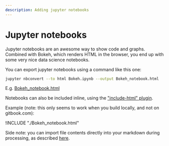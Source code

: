 ```yaml
---
description: Adding jupyter notebooks
---
```


# Jupyter notebooks

Jupyter notebooks are an awesome way to show code and graphs. Combined with Bokeh, which renders HTML in the browser, you end up with some very nice data science notebooks.

You can export jupyter notebooks using a command like this one:

```sh
jupyter nbconvert --to html Bokeh.ipynb --output Bokeh_notebook.html
```

E.g. [Bokeh_notebook.html](./Bokeh_notebook.html)

Notebooks can also be included inline, using the ["include-html" plugin](https://github.com/Bandwidth/gitbook-plugin-include-html).

Example (note: this only seems to work when you build locally, and not on gitbook.com):

!INCLUDE "./Bokeh_notebook.html"

Side note: you can import file contents directly into your markdown during processing, as described [here](https://toolchain.gitbook.com/templating/conrefs.html).